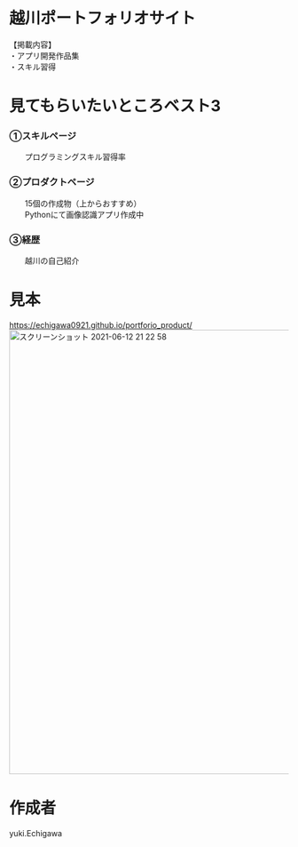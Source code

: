 # 越川ポートフォリオサイト

【掲載内容】   
・アプリ開発作品集   
・スキル習得   

# 見てもらいたいところベスト3    
### ①スキルページ     
　　プログラミングスキル習得率   
### ②プロダクトページ    
　　15個の作成物（上からおすすめ）   
　　Pythonにて画像認識アプリ作成中   
### ③経歴   
　　越川の自己紹介

# 見本
https://echigawa0921.github.io/portforio_product/
<img width="800" alt="スクリーンショット 2021-06-12 21 22 58" src="https://user-images.githubusercontent.com/69971834/121775739-609f1900-cbc4-11eb-87b9-dbe9f7fb2cd7.png">

# 作成者
yuki.Echigawa
